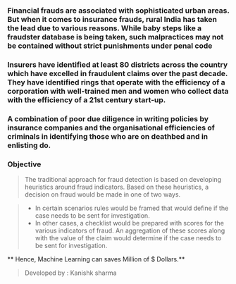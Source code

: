### Financial frauds are associated with sophisticated urban areas. But when it comes to insurance frauds, rural India has taken the lead due to various reasons. While baby steps like a fraudster database is being taken, such malpractices may not be contained without strict punishments under penal code

### Insurers have identified at least 80 districts across the country which have excelled in fraudulent claims over the past decade. They have identified rings that operate with the efficiency of a corporation with well-trained men and women who collect data with the efficiency of a 21st century start-up.

### A combination of poor due diligence in writing policies by insurance companies and the organisational efficiencies of criminals in identifying those who are on deathbed and in enlisting do.

### Objective

> The traditional approach for fraud detection is based on developing heuristics around fraud indicators. Based on these heuristics, a decision on fraud would be made in one of two ways. 

> * In certain scenarios rules would be framed that would define if the case needs to be sent for investigation. 
> * In other cases, a checklist would be prepared with scores for the various indicators of fraud. An aggregation of these scores along with the value of the claim would determine if the case needs to be sent for investigation.

** Hence, Machine Learning can saves Million of $ Dollars.** 

> Developed by : Kanishk sharma